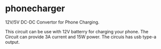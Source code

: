# phonecharger
12V/5V DC-DC Convertor for Phone Charging. 

This circuit can be use with 12V batterry for charging your phone.
The Circuit can provide 3A current and 15W power.
The circuis has usb type-a output.

